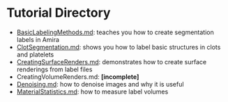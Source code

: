 # Tutorial Directory

- [BasicLabelingMethods.md](https://github.com/oliverszhao/amira.tutorial/blob/main/BasicLabelingMethods.md): teaches you how to create segmentation labels in Amira
- [ClotSegmentation.md](https://github.com/oliverszhao/amira.tutorial/blob/main/ClotSegmentation.md): shows you how to label basic structures in clots and platelets
- [CreatingSurfaceRenders.md](https://github.com/oliverszhao/amira.tutorial/blob/main/CreatingSurfaceRenders.md): demonstrates how to create surface renderings from label files
- CreatingVolumeRenders.md: **[incomplete]**
- [Denoising.md](https://github.com/oliverszhao/amira.tutorial/blob/main/Denoising.md): how to denoise images and why it is useful
- [MaterialStatistics.md](https://github.com/oliverszhao/amira.tutorial/blob/main/MaterialStatistics.md): how to measure label volumes
